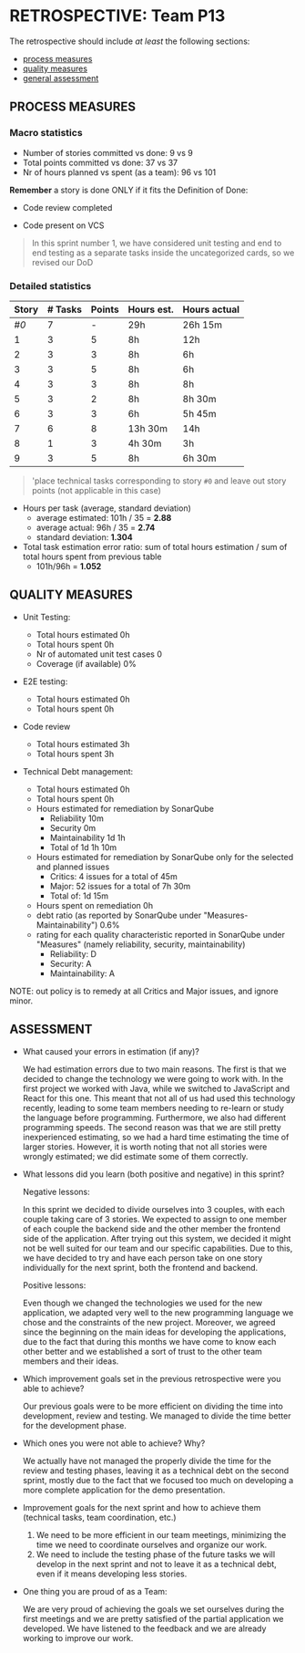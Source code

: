 RETROSPECTIVE: Team P13
=====================================

The retrospective should include _at least_ the following
sections:

- [process measures](#process-measures)
- [quality measures](#quality-measures)
- [general assessment](#assessment)

## PROCESS MEASURES 

### Macro statistics

- Number of stories committed vs done: 9 vs 9 
- Total points committed vs done: 37 vs 37 
- Nr of hours planned vs spent (as a team): 96 vs 101

**Remember**  a story is done ONLY if it fits the Definition of Done:



- Code review completed

- Code present on VCS

> In this sprint number 1, we have considered unit testing and end to end testing as a separate tasks inside the uncategorized cards, so we revised our DoD

### Detailed statistics

| Story | # Tasks | Points | Hours est. | Hours actual |
| ----- | ------- | ------ | ---------- | ------------ |
| _#0_  |   7     | -      |      29h   |     26h 15m  |
| 1     |     3   |     5  |      8h    |      12h     |
|    2  |     3   |     3  |      8h    |       6h     |
|    3  |     3   |     5  |       8h   |      6h      |
|    4  |     3   |     3  |       8h   |     8h       |
|    5  |     3   |     2  |       8h   |     8h 30m   |
|    6  |     3   |     3  |       6h   |     5h 45m   |
|    7  |     6   |     8  |  13h 30m   |       14h    |
|    8  |     1   |     3  |    4h 30m  |      3h      |
|    9  |     3   |     5  |     8h     |      6h 30m  |


> 'place technical tasks corresponding to story `#0` and leave out story points (not applicable in this case)

- Hours per task (average, standard deviation)
  - average estimated: 101h / 35 =   **2.88**
  - average actual: 96h / 35 =   **2.74**
  - standard deviation: **1.304**
- Total task estimation error ratio: sum of total hours estimation / sum of total hours spent from previous table
  - 101h/96h = **1.052**

  
## QUALITY MEASURES 

- Unit Testing:
  - Total hours estimated		0h
  - Total hours spent			0h
  - Nr of automated unit test cases 	0
  - Coverage (if available)		0%
- E2E testing:
  - Total hours estimated		0h
  - Total hours spent			0h
- Code review 
  - Total hours estimated 		3h
  - Total hours spent			3h

- Technical Debt management:		
  - Total hours estimated 		0h
  - Total hours spent			0h
  - Hours estimated for remediation by SonarQube		
    - Reliability 10m 
    - Security 0m
    - Maintainability 1d 1h
    - Total of 1d 1h 10m
  - Hours estimated for remediation by SonarQube only for the selected and planned issues
    - Critics: 4 issues for a total of 45m
    - Major: 52 issues for a total of 7h 30m
    - Total of: 1d 15m
  - Hours spent on remediation 														0h
  - debt ratio (as reported by SonarQube under "Measures-Maintainability")									0.6%
  - rating for each quality characteristic reported in SonarQube under "Measures" (namely reliability, security, maintainability)	
    - Reliability: D
    - Security: A
    - Maintainability: A

NOTE: out policy is to remedy at all Critics and Major issues, and ignore minor.

## ASSESSMENT

- What caused your errors in estimation (if any)?

  We had estimation errors due to two main reasons. The first is that we decided to change the technology we were going to work with. In the first project we worked with Java, while we switched to JavaScript and React for this one. This meant that not all of us had used this technology recently, leading to some team members needing to re-learn or study the language before programming. Furthermore, we also had different programming speeds. The second reason was that we are still pretty inexperienced estimating, so we had a hard time estimating the time of larger stories. However, it is worth noting that not all stories were wrongly estimated; we did estimate some of them correctly.

- What lessons did you learn (both positive and negative) in this sprint?

  Negative lessons:

  In this sprint we decided to divide ourselves into 3 couples, with each couple taking care of 3 stories. We expected to assign to one member of each couple the backend side and the other member the frontend side of the application. After trying out this system, we decided it might not be well suited for our team and our specific capabilities. Due to this, we have decided to try and have each person take on one story individually for the next sprint, both the frontend and backend.

  Positive lessons:

  Even though we changed the technologies we used for the new application, we adapted very well to the new programming language we chose and the constraints of the new project. Moreover, we agreed since the beginning on the main ideas for developing the applications, due to the fact that during this months we have come to know each other better and we established a sort of trust to the other team members and their ideas. 

- Which improvement goals set in the previous retrospective were you able to achieve? 

  Our previous goals were to be more efficient on dividing the time into development, review and testing. We managed to divide the time better for the development phase.

- Which ones you were not able to achieve? Why?

  We actually have not managed the properly divide the time for the review and testing phases, leaving it as a technical debt on the second sprint, mostly due to the fact that we focused too much on developing a more complete application for the demo presentation.

- Improvement goals for the next sprint and how to achieve them (technical tasks, team coordination, etc.)
  1) We need to be more efficient in our team meetings, minimizing the time we need to coordinate ourselves and organize our work.
  2) We need to include the testing phase of the future tasks we will develop in the next sprint and not to leave it as a technical debt, even if it means developing less stories.
  

- One thing you are proud of as a Team:

  We are very proud of achieving the goals we set ourselves during the first meetings and we are pretty satisfied of the partial application we developed. We have listened to the feedback and we are already working to improve our work. 
